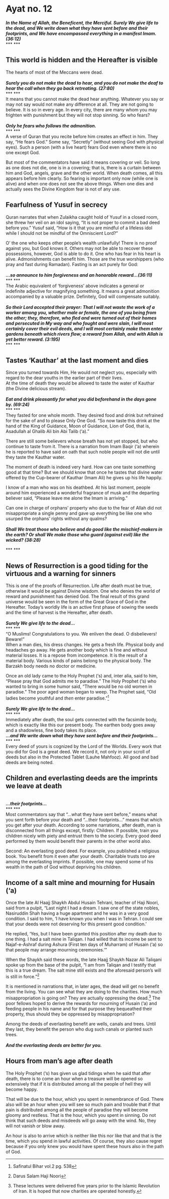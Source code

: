 Ayat no.  12
============

***In the Name of Allah, the Beneficent, the Merciful. Surely We give
life to the dead, and We write down what they have sent before and their
footprints, and We have encompassed everything in a manifest Imam.
(36:12)***  
*** ***

This world is hidden and the Hereafter is visible
-------------------------------------------------

The hearts of most of the Meccans were dead.  
    
***Surely you do not make the dead to hear, and you do not make the deaf
to hear the call when they go back retreating. (27:80)***  
*** ***  
 It means that you cannot make the dead hear anything. Whatever you say
or may not say would not make any difference at all. They are not going
to believe. It is so in every age. In every city, there are many whom
you may frighten with punishment but they will not stop sinning. So who
fears?  
    
***Only he fears who follows the admonition.***  
*** ***  
 A verse of Quran that you recite before him creates an effect in him.
They say, “He fears God.” Some say, “Secretly” (without seeing God with
physical eyes). Such a person (with a live heart) fears God even where
there is no one except God.

But most of the commentators have said it means covering or veil. So
long as one does not die, one is in a covering; that is, there is a
curtain between him and God, angels, grave and the other world. When
death comes, all this appears before him clearly. So fearing is
important only now (while one is alive) and when one does not see the
above things. When one dies and actually sees the Divine Kingdom fear is
not of any use.

Fearfulness of Yusuf in secrecy
-------------------------------

Quran narrates that when Zulaikha caught hold of Yusuf in a closed room,
she threw her veil on an idol saying, “It is not proper to commit a bad
deed before you.” Yusuf said, “How is it that you are mindful of a
lifeless idol while I should not be mindful of the Omniscient Lord?”

O’ the one who keeps other people’s wealth unlawfully! There is no proof
against you, but God knows it. Others may not be able to recover these
possessions, however, God is able to do it. One who has fear in his
heart is alive. Admonishments can benefit him. Those are the true
worshippers (who pray and fast during Ramadan). Fasting is an act purely
for God:  
    
***…so announce to him forgiveness and an honorable reward…(36:11)***  
*** ***  
 The Arabic equivalent of ‘forgiveness’ above indicates a general or
indefinite adjective for magnifying something. It means a great
admonition accompanied by a valuable prize. Definitely, God will
compensate suitably.  
    
***So their Lord accepted their prayer: That I will not waste the work
of a worker among you, whether male or female, the one of you being from
the other; they, therefore, who fled and were turned out of their homes
and persecuted in My way and who fought and were slain, I will most
certainly cover their evil deeds, and I will most certainly make them
enter gardens beneath which rivers flow; a reward from Allah, and with
Allah is yet better reward. (3:195)***  
*** ***

Tastes ‘Kauthar’ at the last moment and dies
--------------------------------------------

Since you turned towards Him, He would not neglect you, especially with
regard to the dear youths in the earlier part of their lives.  
 At the time of death they would be allowed to taste the water of
Kauthar (the Divine delicious stream).  
    
***Eat and drink pleasantly for what you did beforehand in the days gone
by. (69:24)***  
*** ***  
 They fasted for one whole month. They desired food and drink but
refrained for the sake of and to please Only One God. “So now taste this
drink at the hand of the King of Guidance, Moon of Guidance, Lion of
God, that is, Asadullah al Ghalib Ali bin Abi Talib (‘a).”

There are still some believers whose breath has not yet stopped, but who
continue to taste from it. There is a narration from Imam Baqir (‘a)
wherein he is reported to have said on oath that such noble people will
not die until they taste the Kauthar water.

The moment of death is indeed very hard. How can one taste something
good at that time? But we should know that once he tastes that divine
water offered by the Cup-bearer of Kauthar (Imam Ali) he gives up his
life happily.

I know of a man who was on his deathbed. At his last moment, people
around him experienced a wonderful fragrance of musk and the departing
believer said, “Please leave me alone the Imam is arriving.”

Can one in charge of orphans’ property who due to the fear of Allah did
not misappropriate a single penny and gave up everything be like one who
usurped the orphans’ rights without any qualms?  
    
***Shall We treat those who believe and do good like the mischief-makers
in the earth? Or shall We make those who guard (against evil) like the
wicked? (38:28)***

*** ***

News of Resurrection is a good tiding for the virtuous and a warning for sinners
--------------------------------------------------------------------------------

This is one of the proofs of Resurrection. Life after death must be
true, otherwise it would be against Divine wisdom. One who denies the
world of reward and punishment has denied God. The final result of this
grand universe would be seen in the form of the Great Grace of God in
the Hereafter. Today’s worldly life is an active first phase of sowing
the seeds and the time of harvest is the Hereafter, after death.  
    
***Surely We give life to the dead…***  
*** ***  
 “O Muslims! Congratulations to you. We enliven the dead. O
disbelievers! Beware!”  
 When a man dies, his dress changes. He gets a fresh life. Physical body
and headaches go away. He gets another body which is fine and without
material losses. It is a repose from incompetence. It is the result of a
material body. Various kinds of pains belong to the physical body. The
Barzakh body needs no doctor or medicine.

Once an old lady came to the Holy Prophet (‘s) and, inter alia, said to
him, “Please pray that God admits me to paradise.” The Holy Prophet (‘s)
who wanted to bring in some humor said, “There would be no old women in
paradise.” The poor aged woman began to weep. The Prophet said, “Old
ladies become youthful and *then* enter paradise.”[^1]  
    
***Surely We give life to the dead…***  
*** ***  
 Immediately after death, the soul gets connected with the facsimile
body, which is exactly like this our present body. The earthen body goes
away and a shadowless, fine body takes its place.  
***…and We write down what they have sent before and their
footprints…***  
*** ***  
 Every deed of yours is cognized by the Lord of the Worlds. Every work
that you did for God is a great deed. We record it, not only in your
scroll of deeds but also in the Protected Tablet (Lauhe Mahfooz). All
good and bad deeds are being noted.

Children and everlasting deeds are the imprints we leave at death
-----------------------------------------------------------------

   
***…their footprints…***  
*** ***  
 Most commentators say that “…what they have sent before,” means what
you sent forth before your death and “…their footprints…” means that
which you get after your death. According to some narrations, after
death, man is disconnected from all things except, firstly: Children. If
possible, train you children nicely with piety and entrust them to the
society. Every good deed performed by them would benefit their parents
in the other world also.

Second: An everlasting good deed. For example, you published a religious
book. You benefit from it even after your death. Charitable trusts too
are among the everlasting imprints. If possible, one may spend some of
his wealth in the path of God without depriving his children.

Income of a salt mine and mourning for Husain (‘a)
--------------------------------------------------

Once the late Al Haajj Shaykh Abdul Husain Tehrani, teacher of Haji
Noori, said from a pulpit, “Last night I had a dream. I saw one of the
state nobles, Nasiruddin Shah having a huge apartment and he was in a
very good condition. I said to him, ‘I have known you when I was in
Tehran. I could see that your deeds were not deserving for this present
good condition.’

He replied, ‘Yes, but I have been granted this position after my death
due to one thing. I had a salt mine in Taliqan. I had willed that its
income be sent to Najaf-e-Ashraf during Ashura (First ten days of
Muharram) of Husain (‘a) so that people may arrange mourning
ceremonies.’”

When the Shaykh said these words, the late Haajj Shaykh Nazar Ali
Taliqani spoke up from the base of the pulpit, “I am from Taliqan and I
testify that this is a true dream. The salt mine still exists and the
aforesaid person’s will is still in force.”[^2]

It is mentioned in narrations that, in later ages, the dead will get no
benefit from the living. You can see what they are doing to the
charities. How much misappropriation is going on? They are actually
oppressing the dead.[^3] The poor fellows hoped to derive the rewards
for mourning of Husain (‘a) and feeding people in his name and for that
purpose they bequeathed their property, thus should they be oppressed by
misappropriation?

Among the deeds of everlasting benefit are wells, canals and trees.
Until they last, they benefit the person who dug such canals or planted
such trees.  
    
***And the everlasting deeds are better for you.***

Hours from man’s age after death
--------------------------------

The Holy Prophet (‘s) has given us glad tidings when he said that after
death, there is to come an hour when a treasure will be opened so
extensively that if it is distributed among all the people of hell they
will become happy.

That will be due to the hour, which you spent in remembrance of God.
There also will be an hour when you will see so much pain and trouble
that if that pain is distributed among all the people of paradise they
will become gloomy and restless. That is the hour, which you spent in
sinning. Do not think that such deeds and misdeeds will go away with the
wind. No, they will not vanish or blow away.

An hour is also to arrive which is neither like this nor like that and
that is the time, which you spend in lawful activities. Of course, they
also cause regret because if you only knew you would have spent these
hours also in the path of God.

[^1]: Safinatul Bihar vol.2 pg. 538

[^2]: Darus Salam Haji Noori

[^3]: These lectures were delivered five years prior to the Islamic
Revolution of Iran. It is hoped that now charities are operated
honestly.


